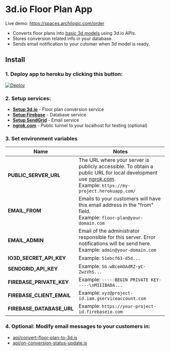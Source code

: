 # 3d.io Floor Plan App

Live demo: https://spaces.archilogic.com/order

* Converts floor plans into [basic 3d models](https://3d.io/floor-plan-to-3d-conversion.html) using 3d.io APIs.
* Stores conversion related info in your database.
* Sends email notification to your cutomer when 3d model is ready.

## Install

### 1. **Deploy app to heroku by clicking this button:**

<a href="https://heroku.com/deploy?template=https://github.com/archilogic-com/3dio-floor-plan-app/tree/master">
  <img src="https://www.herokucdn.com/deploy/button.svg" alt="Deploy">
</a>

### 2. **Setup services:**


* [**Setup 3d.io**](docs/3dio.md) - Floor plan conversion service
* [**Setup Firebase**](docs/firebase.md) - Database service
* [**Setup SendGrid**](docs/sendgrid.md) - Email service
* [**ngrok.com**](https://ngrok.com) - Public tunnel to your localhost for testing (optional)

### 3. **Set environment variables**

Name | Notes
--- | ---
**PUBLIC_SERVER_URL** | The URL where your server is publicly accessible. To obtain a public URL for local development use [ngrok.com](https://ngrok.com).<br>Example: `https://my-project.herokuapp.com/`
**EMAIL_FROM** | Emails to your customers will have this email address in the "from" field.<br>Example: `floor-plan@your-domain.com`
**EMAIL_ADMIN** | Email of the administrator responsible for this server. Error notifications will be send here.<br>Example: `admin@your-domain.com`
**IO3D_SECRET_API_KEY** | Example: `51ebcf63-d5d...`
**SENDGRID_API_KEY** | Example: `SG.wBcemOAdRZ-yC-ZwzVhS...`
**FIREBASE_PRIVATE_KEY** | Example: `-----BEGIN PRIVATE KEY-----\nMIIIBADA...`
**FIREBASE_CLIENT_EMAIL** | Example: `xyz@project-id.iam.gserviceaccount.com`
**FIREBASE_DATABASE_URL** | Example: `https://your-project-id.firebaseio.com`

### 4. **Optional: Modify email messages to your customers in:**
* [api/convert-floor-plan-to-3d.js](https://github.com/archilogic-com/3dio-floor-plan-app/blob/master/api/convert-floor-plan-to-3d.js#L86)
* [api/on-conversion-status-update.js](https://github.com/archilogic-com/3dio-floor-plan-app/blob/master/api/on-conversion-status-update.js#L74)
